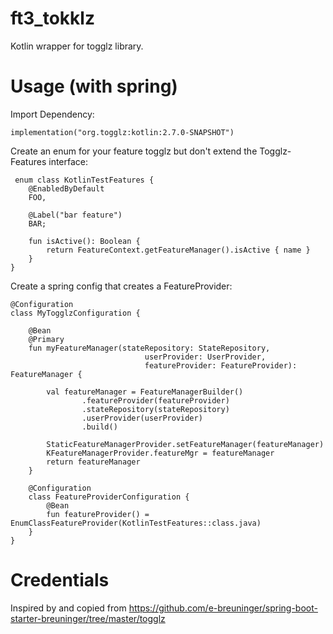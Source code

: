 # ft3_tokklz
Kotlin wrapper for togglz library.

# Usage (with spring)

Import Dependency: 

`implementation("org.togglz:kotlin:2.7.0-SNAPSHOT")`

Create an enum for your feature togglz but don't extend the Togglz-Features interface:

```
 enum class KotlinTestFeatures {
    @EnabledByDefault
    FOO,

    @Label("bar feature")
    BAR;

    fun isActive(): Boolean {
        return FeatureContext.getFeatureManager().isActive { name }
    }
}
```

Create a spring config that creates a FeatureProvider:

```
@Configuration
class MyTogglzConfiguration {

    @Bean
    @Primary
    fun myFeatureManager(stateRepository: StateRepository,
                              userProvider: UserProvider,
                              featureProvider: FeatureProvider): FeatureManager {

        val featureManager = FeatureManagerBuilder()
                .featureProvider(featureProvider)
                .stateRepository(stateRepository)
                .userProvider(userProvider)
                .build()

        StaticFeatureManagerProvider.setFeatureManager(featureManager)
        KFeatureManagerProvider.featureMgr = featureManager
        return featureManager
    }

    @Configuration
    class FeatureProviderConfiguration {
        @Bean
        fun featureProvider() = EnumClassFeatureProvider(KotlinTestFeatures::class.java)
    }
}
```


# Credentials

Inspired by and copied from https://github.com/e-breuninger/spring-boot-starter-breuninger/tree/master/togglz
